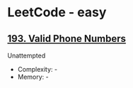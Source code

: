 # LeetCode - easy

## [193. Valid Phone Numbers](https://leetcode.com/problems/valid-phone-numbers/)

Unattempted

* Complexity: -
* Memory: -
